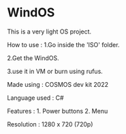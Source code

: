 # WindOS
This is a very light OS project.

How to use : 
   1.Go inside the 'ISO' folder.
        
   2.Get the WindOS.
        
   3.use it in VM or burn using rufus.
 
Made using : COSMOS dev kit 2022

Language used : C#

Features : 
        1. Power buttons
        2. Menu


Resolution : 1280 x 720 (720p)
